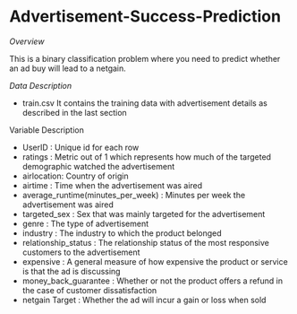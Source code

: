 # Advertisement-Success-Prediction

_Overview_

This is a binary classification problem where you need to predict whether an ad buy will lead to a netgain.

_Data Description_

* train.csv
It contains the training data with advertisement details as described in the last section

Variable	Description
* UserID	: Unique id for each row
* ratings : 	Metric out of 1 which represents how much of the targeted demographic watched the advertisement
* airlocation: 	Country of origin
* airtime	: Time when the advertisement was aired
* average_runtime(minutes_per_week) : 	Minutes per week the advertisement was aired
* targeted_sex :	Sex that was mainly targeted for the advertisement
* genre : 	The type of advertisement
* industry :	The industry to which the product belonged
* relationship_status : The relationship status of the most responsive customers to the advertisement
* expensive	 : A general measure of how expensive the product or service is that the ad is discussing
* money_back_guarantee : 	Whether or not the product offers a refund in the case of customer dissatisfaction
* netgain	Target : Whether the ad will incur a gain or loss when sold
